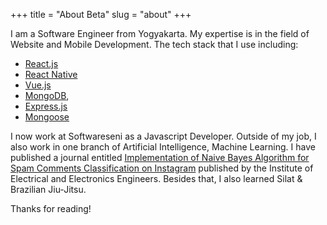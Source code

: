 +++
title = "About Beta"
slug = "about"
+++

I am a Software Engineer from Yogyakarta. My expertise is in the field of Website and Mobile Development. The tech stack that I use including:

- [React.js](https://reactjs.org/)
- [React Native](https://reactnative.dev/)
- [Vue.js](https://vuejs.org/)
- [MongoDB](https://www.mongodb.com),
- [Express.js](https://expressjs.com/)
- [Mongoose](https://mongoosejs.com/)

I now work at Softwareseni as a Javascript Developer. Outside of my job, I also work in one branch of Artificial Intelligence, Machine Learning. I have published a journal entitled [Implementation of Naive Bayes Algorithm for Spam Comments Classification on Instagram](https://ieeexplore.ieee.org/document/8938575/) published by the Institute of Electrical and Electronics Engineers. Besides that, I also learned Silat & Brazilian Jiu-Jitsu.

Thanks for reading!
